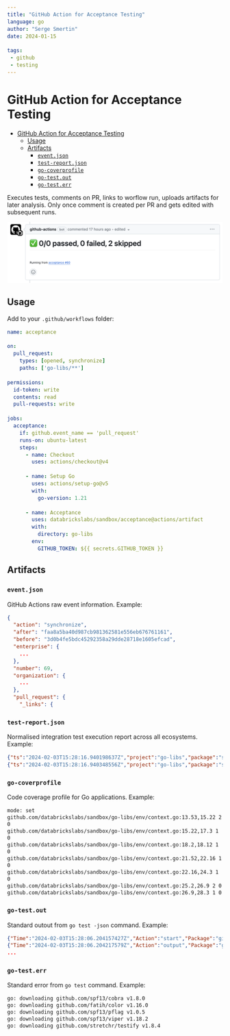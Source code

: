 ```yaml
---
title: "GitHub Action for Acceptance Testing"
language: go
author: "Serge Smertin"
date: 2024-01-15

tags: 
 - github
 - testing
---
```


# GitHub Action for Acceptance Testing


- [GitHub Action for Acceptance Testing](#github-action-for-acceptance-testing)
  - [Usage](#usage)
  - [Artifacts](#artifacts)
    - [`event.json`](#eventjson)
    - [`test-report.json`](#test-reportjson)
    - [`go-coverprofile`](#go-coverprofile)
    - [`go-test.out`](#go-testout)
    - [`go-test.err`](#go-testerr)

Executes tests, comments on PR, links to worflow run, uploads artifacts for later analysis. Only once comment is created per PR and gets edited with subsequent runs.

![Alt text](comments.png)

## Usage

Add to your `.github/workflows` folder:

```yaml
name: acceptance

on:
  pull_request:
    types: [opened, synchronize]
    paths: ['go-libs/**']

permissions:
  id-token: write
  contents: read
  pull-requests: write

jobs:
  acceptance:
    if: github.event_name == 'pull_request'
    runs-on: ubuntu-latest
    steps:
      - name: Checkout
        uses: actions/checkout@v4

      - name: Setup Go
        uses: actions/setup-go@v5
        with:
          go-version: 1.21

      - name: Acceptance
        uses: databrickslabs/sandbox/acceptance@actions/artifact
        with:
          directory: go-libs
        env:
          GITHUB_TOKEN: ${{ secrets.GITHUB_TOKEN }}
```

## Artifacts

### `event.json`

GitHub Actions raw event information. Example:

```json
{
  "action": "synchronize",
  "after": "faa8a5ba40d987cb981362581e556eb676761161",
  "before": "3d0b4fe5bdc45292358a29dde28718e1605efcad",
  "enterprise": {
    ...
  },
  "number": 69,
  "organization": {
    ...
  },
  "pull_request": {
    "_links": {
```

### `test-report.json`

Normalised integration test execution report across all ecosystems. Example:

```json
{"ts":"2024-02-03T15:28:16.940198637Z","project":"go-libs","package":"sqlexec","name":"TestAccErrorMapping","pass":false,"skip":true,"output":"=== RUN   TestAccErrorMapping\n    init.go:96: Environment variable CLOUD_ENV is missing\n--- SKIP: TestAccErrorMapping (0.00s)\n","elapsed":0}
{"ts":"2024-02-03T15:28:16.940348556Z","project":"go-libs","package":"sqlexec","name":"TestAccMultiChunk","pass":false,"skip":true,"output":"=== RUN   TestAccMultiChunk\n    init.go:96: Environment variable CLOUD_ENV is missing\n--- SKIP: TestAccMultiChunk (0.00s)\n","elapsed":0}
```

### `go-coverprofile`

Code coverage profile for Go applications. Example:

```
mode: set
github.com/databrickslabs/sandbox/go-libs/env/context.go:13.53,15.22 2 0
github.com/databrickslabs/sandbox/go-libs/env/context.go:15.22,17.3 1 0
github.com/databrickslabs/sandbox/go-libs/env/context.go:18.2,18.12 1 0
github.com/databrickslabs/sandbox/go-libs/env/context.go:21.52,22.16 1 0
github.com/databrickslabs/sandbox/go-libs/env/context.go:22.16,24.3 1 0
github.com/databrickslabs/sandbox/go-libs/env/context.go:25.2,26.9 2 0
github.com/databrickslabs/sandbox/go-libs/env/context.go:26.9,28.3 1 0
```

### `go-test.out`

Standard outout from `go test -json` command. Example:

```json
{"Time":"2024-02-03T15:28:06.204157427Z","Action":"start","Package":"github.com/databrickslabs/sandbox/go-libs"}
{"Time":"2024-02-03T15:28:06.204217579Z","Action":"output","Package":"github.com/databrickslabs/sandbox/go-libs","Output":"?   \tgithub.com/databrickslabs/sandbox/go-libs\t[no test files]\n"}
...
```

### `go-test.err`

Standard error from `go test` command. Example:

```
go: downloading github.com/spf13/cobra v1.8.0
go: downloading github.com/fatih/color v1.16.0
go: downloading github.com/spf13/pflag v1.0.5
go: downloading github.com/spf13/viper v1.18.2
go: downloading github.com/stretchr/testify v1.8.4
```
